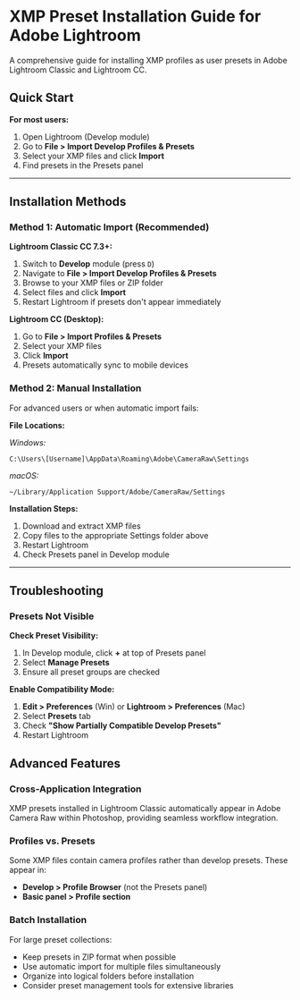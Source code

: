 # XMP Preset Installation Guide for Adobe Lightroom

A comprehensive guide for installing XMP profiles as user presets in Adobe Lightroom Classic and Lightroom CC.

## Quick Start

**For most users:**

1. Open Lightroom (Develop module)
2. Go to **File > Import Develop Profiles & Presets**
3. Select your XMP files and click **Import**
4. Find presets in the Presets panel

---

## Installation Methods

### Method 1: Automatic Import (Recommended)

**Lightroom Classic CC 7.3+:**

1. Switch to **Develop** module (press `D`)
2. Navigate to **File > Import Develop Profiles & Presets**
3. Browse to your XMP files or ZIP folder
4. Select files and click **Import**
5. Restart Lightroom if presets don't appear immediately

**Lightroom CC (Desktop):**

1. Go to **File > Import Profiles & Presets**
2. Select your XMP files
3. Click **Import**
4. Presets automatically sync to mobile devices

### Method 2: Manual Installation

For advanced users or when automatic import fails:

**File Locations:**

_Windows:_

```
C:\Users\[Username]\AppData\Roaming\Adobe\CameraRaw\Settings
```

_macOS:_

```
~/Library/Application Support/Adobe/CameraRaw/Settings
```

**Installation Steps:**

1. Download and extract XMP files
2. Copy files to the appropriate Settings folder above
3. Restart Lightroom
4. Check Presets panel in Develop module

---

## Troubleshooting

### Presets Not Visible

**Check Preset Visibility:**

1. In Develop module, click **+** at top of Presets panel
2. Select **Manage Presets**
3. Ensure all preset groups are checked

**Enable Compatibility Mode:**

1. **Edit > Preferences** (Win) or **Lightroom > Preferences** (Mac)
2. Select **Presets** tab
3. Check **"Show Partially Compatible Develop Presets"**
4. Restart Lightroom

## Advanced Features

### Cross-Application Integration

XMP presets installed in Lightroom Classic automatically appear in Adobe Camera Raw within Photoshop, providing seamless workflow integration.

### Profiles vs. Presets

Some XMP files contain camera profiles rather than develop presets. These appear in:

- **Develop > Profile Browser** (not the Presets panel)
- **Basic panel > Profile section**

### Batch Installation

For large preset collections:

- Keep presets in ZIP format when possible
- Use automatic import for multiple files simultaneously
- Organize into logical folders before installation
- Consider preset management tools for extensive libraries
